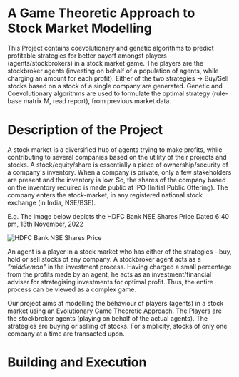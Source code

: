 # A Game Theoretic Approach to Stock Market Modelling 
This Project contains coevolutionary and genetic algorithms to predict profitable strategies for better payoff amongst players (agents/stockbrokers) in a stock market game. The players are the stockbroker agents (investing on behalf of a population of agents, while charging an amount for each profit). Either of the two strategies -> Buy/Sell stocks based on a stock of a single company are generated. Genetic and Coevolutionary algorithms are used to formulate the optimal strategy (rule-base matrix M, read report), from previous market data.

# Description of the Project
A stock market is a diversified hub of agents trying to make profits, while contributing to several companies based on the utility of their projects and stocks. A stock/equity/share is essentially a piece of ownership/security of a company's inventory. When a company is private, only a few stakeholders are present and the inventory is low. So, the shares of the company based on the inventory required is made public at IPO (Initial Public Offering). The company enters the stock-market, in any registered national stock exchange (in India, NSE/BSE). 

E.g. The image below depicts the HDFC Bank NSE Shares Price Dated 6:40 pm, 13th November, 2022

![HDFC Bank NSE Shares Price](https://drive.google.com/uc?export=view&id=1i2jfkNY_apzGx2z045vVG3hkIkT9ZvNn#center) 

An agent is a player in a stock market who has either of the strategies - buy, hold or sell stocks of any company. A stockbroker agent acts as a _"middleman"_ in the investment process. Having charged a small percentage from the profits made by an agent, he acts as an investment/financial adviser for strategising investments for optimal profit. Thus, the entire process can be viewed as a complex game.

Our project aims at modelling the behaviour of players (agents) in a stock market using an Evolutionary Game Theoretic Approach. The Players are the stockbroker agents (playing on behalf of the actual agents). The strategies are buying or selling of stocks. For simplicity, stocks of only one company at a time are transacted upon.

# Building and Execution

